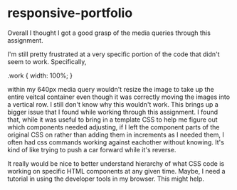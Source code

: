 # responsive-portfolio

Overall I thought I got a good grasp of the media queries through this assignment. 

I'm still pretty frustrated at a very specific portion of the code that didn't seem to work.  Specifically, 

.work {
    width: 100%;
}

within my 640px media query wouldn't resize the image to take up the entire veitcal container even though it was correctly moving the images into a vertical row.  I still don't know why this wouldn't work.  This brings up a bigger issue that I found while working through this assignment.  I found that, while it was useful to bring in a template CSS to help me figure out which components needed adjusting, if I left the component parts of the original CSS on rather than adding them in increments as I needed them, I often had css commands working against eachother without knowing.  It's kind of like trying to push a car forward while it's reverse.  

It really would be nice to better understand hierarchy of what CSS code is working on specific HTML components at any given time.  Maybe, I need a tutorial in using the developer tools in my browser.  This might help.